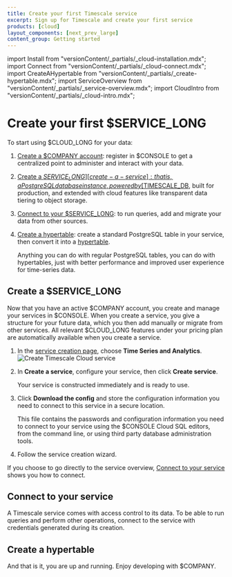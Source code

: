 ```yaml
---
title: Create your first Timescale service
excerpt: Sign up for Timescale and create your first service
products: [cloud]
layout_components: [next_prev_large]
content_group: Getting started
---
```


import Install from "versionContent/_partials/_cloud-installation.mdx";
import Connect from "versionContent/_partials/_cloud-connect.mdx";
import CreateAHypertable from "versionContent/_partials/_create-hypertable.mdx";
import ServiceOverview from "versionContent/_partials/_service-overview.mdx";
import CloudIntro from "versionContent/_partials/_cloud-intro.mdx";

# Create your first $SERVICE_LONG

<CloudIntro />


<ServiceOverview />

To start using $CLOUD_LONG for your data:

1. [Create a $COMPANY account][create-an-account]: register in $CONSOLE to get a centralized point to administer and interact with your data.
1. [Create a $SERVICE_LONG][create-a-service]: that is, a PostgreSQL database instance, powered by [$TIMESCALE_DB][timescaledb], built for production, and extended with cloud features like transparent data tiering to object storage.
1. [Connect to your $SERVICE_LONG][connect-to-your-service]: to run queries, add and migrate your data from other sources.
1. [Create a hypertable][create-a-hypertable]: create a standard PostgreSQL table in your service, then convert it into a [hypertable][hypertables].

   Anything you can do with regular PostgreSQL tables, you can do with hypertables, just with better performance and improved user experience for time-series data.

<Install />

## Create a $SERVICE_LONG

Now that you have an active $COMPANY account, you create and manage your services in $CONSOLE. When you create a service, you give a structure for your future data, which you then add manually or migrate from other services. All relevant $CLOUD_LONG features under your pricing plan are automatically available when you create a service. 

<Procedure> 

1. In the [service creation page][create-service], choose **Time Series and Analytics**.
   ![Create Timescale Cloud service](https://assets.timescale.com/docs/images/console-create-service.png)

1. In **Create a service**, configure your service, then click **Create service**.

   Your service is constructed immediately and is ready to use.

1. Click **Download the config** and store the configuration information you need to connect to this service in a 
   secure location. 

   This file contains the passwords and configuration information you need to connect to your service using the
   $CONSOLE Cloud SQL editors, from the command line, or using third party database administration tools.

1. Follow the service creation wizard.   

If you choose to go directly to the service overview, [Connect to your service][connect-to-your-service] 
shows you how to connect.

</Procedure> 

## Connect to your service

A Timescale service comes with access control to its data. To be able to run queries and perform other operations, connect to the service with credentials generated during its creation.

<Connect />

## Create a hypertable

<CreateAHypertable />

And that is it, you are up and running. Enjoy developing with $COMPANY.

[tsc-portal]: https://console.cloud.timescale.com/
[services-how-to]: /use-timescale/:currentVersion:/services/
[install-psql]: /use-timescale/:currentVersion:/integrations/query-admin/psql/

[create-an-account]: /getting-started/:currentVersion:/services/#create-a-timescale-cloud-account
[create-a-service]: /getting-started/:currentVersion:/services/#create-a-timescale-cloud-service
[connect-to-your-service]: /getting-started/:currentVersion:/services/#connect-to-your-service
[create-a-hypertable]: /getting-started/:currentVersion:/services/#create-a-hypertable
[create-service]: https://console.cloud.timescale.com/dashboard/create_services
[what-is-time-series]: https://www.timescale.com/blog/what-is-a-time-series-database/#what-is-a-time-series-database
[hypertables]: /use-timescale/:currentVersion:/hypertables/about-hypertables/#hypertable-partitioning
[timescaledb]: https://docs.timescale.com/#TimescaleDB


